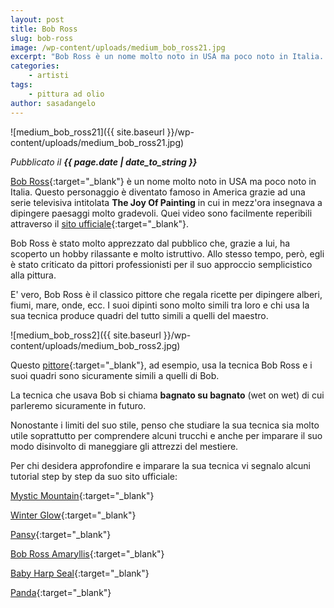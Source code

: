 ```yaml
---
layout: post
title: Bob Ross
slug: bob-ross
image: /wp-content/uploads/medium_bob_ross21.jpg
excerpt: "Bob Ross è un nome molto noto in USA ma poco noto in Italia. Questo personaggio è diventato famoso in America grazie ad una serie televisiva intitolata."
categories:
    - artisti
tags:
    - pittura ad olio
author: sasadangelo
---
```


![medium_bob_ross21]({{ site.baseurl }}/wp-content/uploads/medium_bob_ross21.jpg)

_Pubblicato il **{{ page.date | date_to_string }}**_

[Bob Ross](https://en.wikipedia.org/wiki/Bob_Ross){:target="_blank"} è un nome molto noto in USA ma poco noto in Italia. Questo personaggio è diventato famoso in America grazie ad una serie televisiva intitolata **The Joy Of Painting** in cui in mezz'ora insegnava a dipingere paesaggi molto gradevoli. Quei video sono facilmente reperibili attraverso il [sito ufficiale](http://www.bobross.com/){:target="_blank"}.

Bob Ross è stato molto apprezzato dal pubblico che, grazie a lui, ha scoperto un hobby rilassante e molto istruttivo. Allo stesso tempo, però, egli è stato criticato da pittori professionisti per il suo approccio semplicistico alla pittura.

E' vero, Bob Ross è il classico pittore che regala ricette per dipingere alberi, fiumi, mare, onde, ecc. I suoi dipinti sono molto simili tra loro e chi usa la sua tecnica produce quadri del tutto simili a quelli del maestro.

![medium_bob_ross2]({{ site.baseurl }}/wp-content/uploads/medium_bob_ross2.jpg)

Questo [pittore](http://simplypainting.com/){:target="_blank"}, ad esempio, usa la tecnica Bob Ross e i suoi quadri sono sicuramente simili a quelli di Bob.

La tecnica che usava Bob si chiama **bagnato su bagnato** (wet on wet) di cui parleremo sicuramente in futuro.

Nonostante i limiti del suo stile, penso che studiare la sua tecnica sia molto utile soprattutto per comprendere alcuni trucchi e anche per imparare il suo modo disinvolto di maneggiare gli attrezzi del mestiere.

Per chi desidera approfondire e imparare la sua tecnica vi segnalo alcuni tutorial step by step da suo sito ufficiale:

[Mystic Mountain](https://www.bobross.com/Articles.asp?ID=307){:target="_blank"}

[Winter Glow](https://www.bobross.com/Articles.asp?ID=306){:target="_blank"}

[Pansy](https://www.bobross.com/Articles.asp?ID=309){:target="_blank"}

[Bob Ross Amaryllis](https://www.bobross.com/Articles.asp?ID=308){:target="_blank"}

[Baby Harp Seal](https://www.bobross.com/Articles.asp?ID=310){:target="_blank"}

[Panda](https://www.bobross.com/Articles.asp?ID=311){:target="_blank"}
